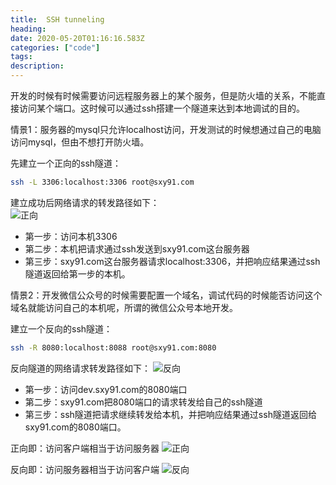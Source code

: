 ```yaml
---
title:  SSH tunneling
heading:
date: 2020-05-20T01:16:16.583Z
categories: ["code"]
tags: 
description: 
---
```



开发的时候有时候需要访问远程服务器上的某个服务，但是防火墙的关系，不能直接访问某个端口。这时候可以通过ssh搭建一个隧道来达到本地调试的目的。

情景1：服务器的mysql只允许localhost访问，开发测试的时候想通过自己的电脑访问mysql，但由不想打开防火墙。

先建立一个正向的ssh隧道：  
```bash
ssh -L 3306:localhost:3306 root@sxy91.com
```

建立成功后网络请求的转发路径如下：  
![正向](https://gitee.com/smile365/blogimg/raw/master/sxy91/1589938561195.png)

- 第一步：访问本机3306
- 第二步：本机把请求通过ssh发送到sxy91.com这台服务器
- 第三步：sxy91.com这台服务器请求localhost:3306，并把响应结果通过ssh隧道返回给第一步的本机。

情景2：开发微信公众号的时候需要配置一个域名，调试代码的时候能否访问这个域名就能访问自己的本机呢，所谓的微信公众号本地开发。


建立一个反向的ssh隧道：
```bash
ssh -R 8080:localhost:8088 root@sxy91.com:8080
```
反向隧道的网络请求转发路径如下： 
![反向](https://gitee.com/smile365/blogimg/raw/master/sxy91/1589941179868.png)

- 第一步：访问dev.sxy91.com的8080端口
- 第二步：sxy91.com把8080端口的请求转发给自己的ssh隧道
- 第三步：ssh隧道把请求继续转发给本机，并把响应结果通过ssh隧道返回给sxy91.com的8080端口。


正向即：访问客户端相当于访问服务器
![正向](https://gitee.com/smile365/blogimg/raw/master/sxy91/1589940558174.png)


反向即：访问服务器相当于访问客户端
![反向](https://gitee.com/smile365/blogimg/raw/master/sxy91/1589940591774.png)



